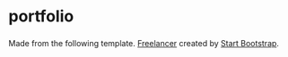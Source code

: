 # portfolio

###
Made from the following template.
[Freelancer](http://startbootstrap.com/template-overviews/freelancer/)
created by [Start Bootstrap](http://startbootstrap.com/). 
